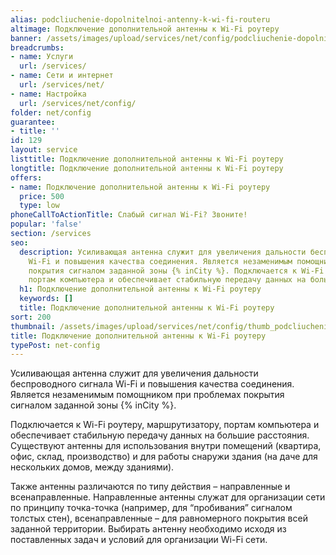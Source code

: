 ```yaml
---
alias: podcliuchenie-dopolnitelnoi-antenny-k-wi-fi-routeru
altimage: Подключение дополнительной антенны к Wi-Fi роутеру
banner: /assets/images/upload/services/net/config/podcliuchenie-dopolnitelnoi-antenny-k-wi-fi-routeru.jpg
breadcrumbs:
- name: Услуги
  url: /services/
- name: Сети и интернет
  url: /services/net/
- name: Настройка
  url: /services/net/config/
folder: net/config
guarantee:
- title: ''
id: 129
layout: service
listtitle: Подключение дополнительной антенны к Wi-Fi роутеру
longtitle: Подключение дополнительной антенны к Wi-Fi роутеру
offers:
- name: Подключение дополнительной антенны к Wi-Fi роутеру
  price: 500
  type: low
phoneCallToActionTitle: Слабый сигнал Wi-Fi? Звоните!
popular: 'false'
section: /services
seo:
  description: Усиливающая антенна служит для увеличения дальности беспроводного сигнала
    Wi-Fi и повышения качества соединения. Является незаменимым помощником при проблемах
    покрытия сигналом заданной зоны {% inCity %}. Подключается к Wi-Fi роутеру, маршрутизатору,
    портам компьютера и обеспечивает стабильную передачу данных на большие расстояния.
  h1: Подключение дополнительной антенны к Wi-Fi роутеру
  keywords: []
  title: Подключение дополнительной антенны к Wi-Fi роутеру
sort: 200
thumbnail: /assets/images/upload/services/net/config/thumb_podcliuchenie-dopolnitelnoi-antenny-k-wi-fi-routeru.jpg
title: Подключение дополнительной антенны к Wi-Fi роутеру
typePost: net-config
---
```

Усиливающая антенна служит для увеличения дальности беспроводного сигнала Wi-Fi и повышения качества соединения. Является незаменимым помощником при проблемах покрытия сигналом заданной зоны {% inCity %}.

Подключается к Wi-Fi роутеру, маршрутизатору, портам компьютера и обеспечивает стабильную передачу данных на большие расстояния. Существуют антенны для использования внутри помещений (квартира, офис, склад, производство) и для работы снаружи здания (на даче для нескольких домов, между зданиями).

Также антенны различаются по типу действия – направленные и всенаправленные. Направленные антенны служат для организации сети по принципу точка-точка (например, для “пробивания” сигналом толстых стен), всенаправленные – для равномерного покрытия всей заданной территории. Выбирать антенну необходимо исходя из поставленных задач и условий для организации Wi-Fi сети.

